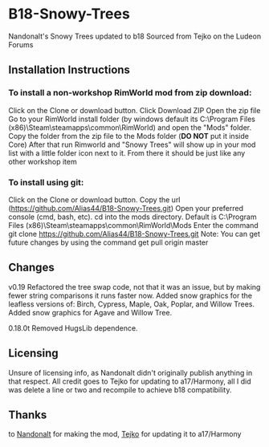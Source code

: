 # B18-Snowy-Trees
Nandonalt's Snowy Trees updated to b18 Sourced from Tejko on the Ludeon Forums

## Installation Instructions

### To install a non-workshop RimWorld mod from zip download:
Click on the Clone or download button.
Click Download ZIP
Open the zip file
Go to your RimWorld install folder (by windows default its C:\Program Files (x86)\Steam\steamapps\common\RimWorld) and open the "Mods" folder.
Copy the folder from the zip file to the Mods folder (**DO NOT** put it inside Core)
After that run Rimworld and "Snowy Trees" will show up in your mod list with a little folder icon next to it.
From there it should be just like any other workshop item

### To install using git:
Click on the Clone or download button.
Copy the url (https://github.com/Alias44/B18-Snowy-Trees.git)
Open your preferred console (cmd, bash, etc).
cd into the mods directory. Default is C:\Program Files (x86)\Steam\steamapps\common\RimWorld\Mods
Enter the command git clone https://github.com/Alias44/B18-Snowy-Trees.git
Note: You can get future changes by using the command get pull origin master

## Changes
v0.19
Refactored the tree swap code, not that it was an issue, but by making fewer string comparisons it runs faster now.
Added snow graphics for the leafless versions of: Birch, Cypress, Maple, Oak, Poplar, and Willow Trees.
Added snow graphics for Agave and Willow Tree.

0.18.0t
Removed HugsLib dependence.

## Licensing
Unsure of licensing info, as Nandonalt didn't originally publish anything in that respect. All credit goes to Tejko for updating to a17/Harmony, all I did was delete a line or two and recompile to achieve b18 compatibility.

## Thanks
to [Nandonalt](https://ludeon.com/forums/index.php?action=profile;u=58544) for making the mod, [Tejko](https://ludeon.com/forums/index.php?action=profile;u=67219) for updating it to a17/Harmony
